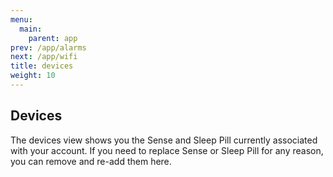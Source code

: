```yaml
---
menu:
  main:
    parent: app
prev: /app/alarms
next: /app/wifi
title: devices
weight: 10
---
```


## Devices


The devices view shows you the Sense and Sleep Pill currently associated with your account. If you need to replace Sense or Sleep Pill for any reason, you can remove and re-add them here.
